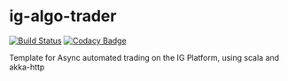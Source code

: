 # ig-algo-trader

[![Build Status](https://travis-ci.com/airudah2000/ig-algo-trader.svg?token=AxWK7JPPEewkrpghB9yM&branch=master)](https://travis-ci.com/airudah2000/ig-algo-trader)
[![Codacy Badge](https://api.codacy.com/project/badge/Grade/c2efff206e39487a809a53d0562f7a72)](https://www.codacy.com?utm_source=github.com&amp;utm_medium=referral&amp;utm_content=airudah2000/ig-algo-trader&amp;utm_campaign=Badge_Grade)

Template for Async automated trading on the IG Platform, using scala and akka-http

